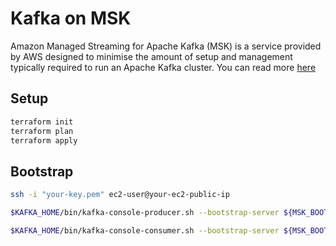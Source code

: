 # Kafka on MSK

Amazon Managed Streaming for Apache Kafka (MSK) is a service provided by AWS designed to minimise the amount of setup and management typically required to run an Apache Kafka cluster. You can read more [here](https://aws.amazon.com/msk/getting-started/)

## Setup

```bash
terraform init
terraform plan
terraform apply
```

## Bootstrap

```bash
ssh -i "your-key.pem" ec2-user@your-ec2-public-ip

$KAFKA_HOME/bin/kafka-console-producer.sh --bootstrap-server ${MSK_BOOTSTRAP_BROKER} --topic my-topic

$KAFKA_HOME/bin/kafka-console-consumer.sh --bootstrap-server ${MSK_BOOTSTRAP_BROKER} --topic my-topic --from-beginning

```
